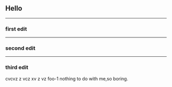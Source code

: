 ## Hello
-----
### first edit
-----
### second edit
-----
### third edit
cvcvz
z
vcz
xv
z
vz
foo-1
nothing to do with me,so boring. 
